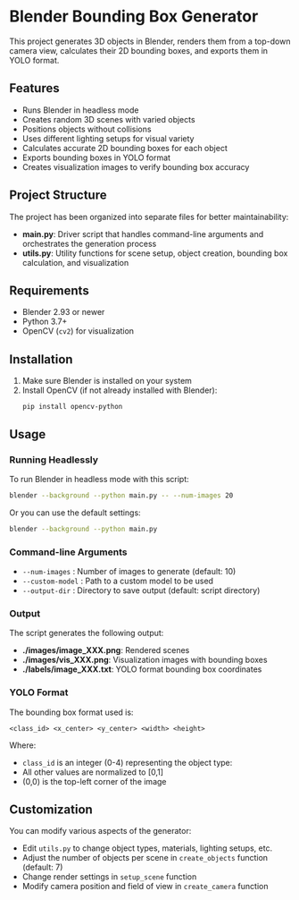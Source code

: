 # Blender Bounding Box Generator

This project generates 3D objects in Blender, renders them from a top-down camera view, calculates their 2D bounding boxes, and exports them in YOLO format.

## Features

- Runs Blender in headless mode
- Creates random 3D scenes with varied objects
- Positions objects without collisions
- Uses different lighting setups for visual variety
- Calculates accurate 2D bounding boxes for each object
- Exports bounding boxes in YOLO format
- Creates visualization images to verify bounding box accuracy

## Project Structure

The project has been organized into separate files for better maintainability:

- **main.py**: Driver script that handles command-line arguments and orchestrates the generation process
- **utils.py**: Utility functions for scene setup, object creation, bounding box calculation, and visualization

## Requirements

- Blender 2.93 or newer
- Python 3.7+
- OpenCV (`cv2`) for visualization

## Installation

1. Make sure Blender is installed on your system
2. Install OpenCV (if not already installed with Blender):
   ```
   pip install opencv-python
   ```

## Usage

### Running Headlessly

To run Blender in headless mode with this script:

```bash
blender --background --python main.py -- --num-images 20
```

Or you can use the default settings:

```bash
blender --background --python main.py
```

### Command-line Arguments

- `--num-images`    : Number of images to generate (default: 10)
- `--custom-model`  : Path to a custom model to be used
- `--output-dir`    : Directory to save output (default: script directory)

### Output

The script generates the following output:

- **./images/image_XXX.png**: Rendered scenes
- **./images/vis_XXX.png**: Visualization images with bounding boxes
- **./labels/image_XXX.txt**: YOLO format bounding box coordinates

### YOLO Format

The bounding box format used is:
```
<class_id> <x_center> <y_center> <width> <height>
```

Where:
- `class_id` is an integer (0-4) representing the object type:
- All other values are normalized to [0,1]
- (0,0) is the top-left corner of the image

## Customization

You can modify various aspects of the generator:

- Edit `utils.py` to change object types, materials, lighting setups, etc.
- Adjust the number of objects per scene in `create_objects` function (default: 7)
- Change render settings in `setup_scene` function
- Modify camera position and field of view in `create_camera` function 